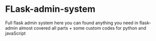 # FLask-admin-system
Full flask admin system here you can found anything you need in flask-admin almost covered all parts + some custom codes for python and javaScript
